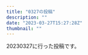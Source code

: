 ```yaml
---
title: "0327の投稿"
description: ""
date: "2023-03-27T15:27:28Z"
thumbnail: ""
---
```

20230327に行った投稿です。
<!--more-->
